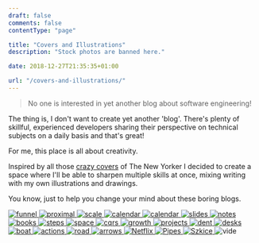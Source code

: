 ```yaml
---
draft: false
comments: false
contentType: "page"

title: "Covers and Illustrations"
description: "Stock photos are banned here."

date: 2018-12-27T21:35:35+01:00

url: "/covers-and-illustrations/"
---
```


> No one is interested in yet another blog about software engineering!

The thing is, I don't want to create yet another 'blog'. There's plenty of skillful, experienced developers sharing their perspective on technical subjects on a daily basis and that's great!

For me, this place is all about creativity.

Inspired by all those [crazy covers](https://lithub.com/20-iconic-new-yorker-covers/) of The New Yorker I decided to create a space where I'll be able to sharpen multiple skills at once, mixing writing with my own illustrations and drawings.

You know, just to help you change your mind about these boring blogs.

<a href="/posts/the-learning-funnel/">
    <img loading="lazy" alt="funnel" src="https://smyrdek.com/images/funnel.jpg"/>
</a>

<a href="/posts/signs-software-engineering-maturity/">
    <img loading="lazy" alt="proximal" src="https://smyrdek.com/images/proximal.jpg"/>
</a>

<a href="/posts/odpowiednie-tempo-rozwoju/">
    <img loading="lazy" alt="scale" src="https://smyrdek.com/images/scale.jpg"/>
</a>

<a href="/posts/jak-radzic-sobie-ze-stresem-prezentacje/">
    <img loading="lazy" alt="calendar" src="https://smyrdek.com/images/how-to-talks/speaking.jpg"/>
</a>

<a href="/posts/nie-zerwac-lancucha/">
    <img loading="lazy" alt="calendar" src="https://smyrdek.com/images/calendar.png"/>
</a>

<a href="/posts/jak-robic-dobre-slajdy-prezentacje/">
    <img loading="lazy" alt="slides" src="https://smyrdek.com/images/how-to-talks/slides.gif"/>
</a>

<a href="/posts/przygotowanie-prezentacji/">
    <img loading="lazy" alt="notes" src="https://smyrdek.com/images/how-to-talks/notes.png"/>
</a>

<a href="/posts/co-zamiast-ksiazek/">
    <img loading="lazy" alt="books" src="https://smyrdek.com/images/books.png"/>
</a>

<a href="/posts/spelnianie-niedostepnych-marzen/">
    <img loading="lazy" alt="steps" src="https://smyrdek.com/images/steps.png"/>
</a>

<a href="/posts/jak-radzic-sobie-z-brakiem-kreatywnosci/">
    <img loading="lazy" alt="space" src="https://smyrdek.com/images/space.png"/>
</a>

<a href="/posts/applying-cqrs-to-product-design/">
    <img loading="lazy" alt="cqrs" src="https://smyrdek.com/images/cqrs.png"/>
</a>

<a href="/posts/growth-hacking/">
    <img loading="lazy" alt="growth" src="https://smyrdek.com/images/growth.png"/>
</a>

<a href="/posts/jak-skutecznie-realizowac-cele/">
    <img loading="lazy" alt="projects" src="https://smyrdek.com/images/projects.jpg"/>
</a>

<a href="/posts/czym-jest-learney-agregator-wiedzy/">
    <img loading="lazy" alt="dent" src="https://smyrdek.com/images/dent.png"/>
</a>

<a href="/posts/co-daje-dzielenie-sie-wiedza/">
    <img loading="lazy" alt="desks" src="https://smyrdek.com/images/desks.png"/>
</a>

<a href="/posts/czym-jest-survivorship-bias/">
    <img loading="lazy" alt="boat" src="https://smyrdek.com/images/boat.png"/>
</a>

<a href="/posts/wartosci-wlasna-kariera/">
    <img loading="lazy" alt="actions" src="https://smyrdek.com/images/actions.png"/>
</a>

<a href="/posts/wszystko-na-raz/">
    <img loading="lazy" alt="road" src="https://smyrdek.com/images/road.png"/>
</a>

<a href="/posts/jak-reagowac-na-krytyke/">
    <img loading="lazy" alt="arrows" src="https://smyrdek.com/images/arrows.jpg"/>
</a>

<a href="/posts/kultura-netflixa/">
    <img loading="lazy" alt="Netflix" src="https://smyrdek.com/images/netflix.png"/>
</a>

<a href="/posts/zajecie-programisty/">
    <img loading="lazy" alt="Pipes" src="https://smyrdek.com/images/pipes.png"/>
</a>

<a href="/posts/rozwoj-w-programowaniu/">
    <img loading="lazy" alt="Szkice" src="https://smyrdek.com/images/sketches.png"/>
</a>

<img loading="lazy" alt="vide" src="https://smyrdek.com/images/video.jpg"/>